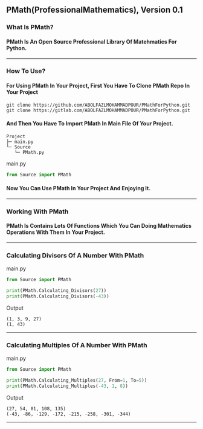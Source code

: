 ## PMath(ProfessionalMathematics), Version 0.1

### What Is PMath?
#### PMath Is An Open Source Professional Library Of Matehmatics For Python.
---
### How To Use?
#### For Using PMath In Your Project, First You Have To Clone PMath Repo In Your Project
`git clone https://github.com/ABOLFAZLMOHAMMADPOUR/PMathForPython.git`
`git clone https://gitlab.com/ABOLFAZLMOHAMMADPOUR/PMathForPython.git`
#### And Then You Have To Import PMath In Main File Of Your Project.
```
Project
├─ main.py
└─ Source
   └─ PMath.py
```
main.py
```py
from Source import PMath
```
#### Now You Can Use PMath In Your Project And Enjoying It.
---
### Working With PMath
#### PMath Is Contains Lots Of Functions Which You Can Doing Mathematics Operations With Them In Your Project.
---
### Calculating Divisors Of A Number With PMath
main.py
```py
from Source import PMath

print(PMath.Calculating_Divisors(27))
print(PMath.Calculating_Divisors(-43))
```
Output
```
(1, 3, 9, 27)
(1, 43)
```
---
### Calculating Multiples Of A Number With PMath
main.py
```py
from Source import PMath

print(PMath.Calculating_Multiples(27, From=1, To=5))
print(PMath.Calculating_Multiples(-43, 1, 8))
```
Output
```
(27, 54, 81, 108, 135)
(-43, -86, -129, -172, -215, -258, -301, -344)
```
---